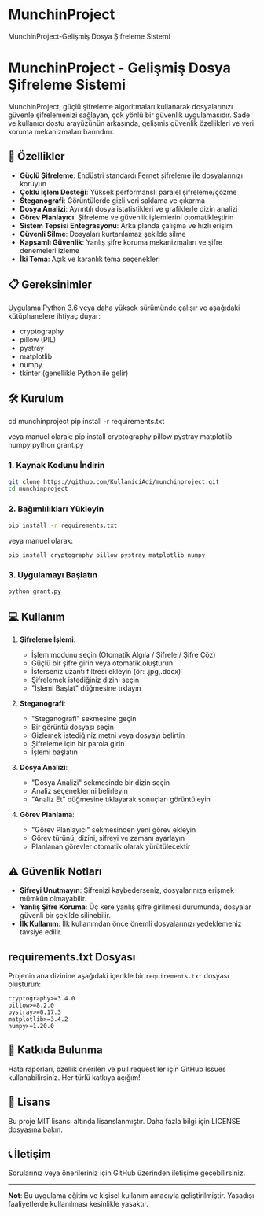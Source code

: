 # MunchinProject
MunchinProject-Gelişmiş Dosya Şifreleme Sistemi
# MunchinProject - Gelişmiş Dosya Şifreleme Sistemi

MunchinProject, güçlü şifreleme algoritmaları kullanarak dosyalarınızı güvenle şifrelemenizi sağlayan, çok yönlü bir güvenlik uygulamasıdır. Sade ve kullanıcı dostu arayüzünün arkasında, gelişmiş güvenlik özellikleri ve veri koruma mekanizmaları barındırır.



## 🔑 Özellikler

- **Güçlü Şifreleme**: Endüstri standardı Fernet şifreleme ile dosyalarınızı koruyun
- **Çoklu İşlem Desteği**: Yüksek performanslı paralel şifreleme/çözme
- **Steganografi**: Görüntülerde gizli veri saklama ve çıkarma
- **Dosya Analizi**: Ayrıntılı dosya istatistikleri ve grafiklerle dizin analizi
- **Görev Planlayıcı**: Şifreleme ve güvenlik işlemlerini otomatikleştirin
- **Sistem Tepsisi Entegrasyonu**: Arka planda çalışma ve hızlı erişim
- **Güvenli Silme**: Dosyaları kurtarılamaz şekilde silme
- **Kapsamlı Güvenlik**: Yanlış şifre koruma mekanizmaları ve şifre denemeleri izleme
- **İki Tema**: Açık ve karanlık tema seçenekleri

## 📋 Gereksinimler

Uygulama Python 3.6 veya daha yüksek sürümünde çalışır ve aşağıdaki kütüphanelere ihtiyaç duyar:

- cryptography
- pillow (PIL)
- pystray
- matplotlib
- numpy
- tkinter (genellikle Python ile gelir)

## 🛠️ Kurulum
cd munchinproject
pip install -r requirements.txt

veya manuel olarak:
pip install cryptography pillow pystray matplotlib numpy
python grant.py

### 1. Kaynak Kodunu İndirin
```bash
git clone https://github.com/KullaniciAdi/munchinproject.git
cd munchinproject
```

### 2. Bağımlılıkları Yükleyin
```bash
pip install -r requirements.txt
```

veya manuel olarak:

```bash
pip install cryptography pillow pystray matplotlib numpy
```

### 3. Uygulamayı Başlatın
```bash
python grant.py
```

## 💻 Kullanım

1. **Şifreleme İşlemi**:
   - İşlem modunu seçin (Otomatik Algıla / Şifrele / Şifre Çöz)
   - Güçlü bir şifre girin veya otomatik oluşturun
   - İsterseniz uzantı filtresi ekleyin (ör: .jpg,.docx)
   - Şifrelemek istediğiniz dizini seçin
   - "İşlemi Başlat" düğmesine tıklayın

2. **Steganografi**:
   - "Steganografi" sekmesine geçin
   - Bir görüntü dosyası seçin
   - Gizlemek istediğiniz metni veya dosyayı belirtin
   - Şifreleme için bir parola girin
   - İşlemi başlatın

3. **Dosya Analizi**:
   - "Dosya Analizi" sekmesinde bir dizin seçin
   - Analiz seçeneklerini belirleyin
   - "Analiz Et" düğmesine tıklayarak sonuçları görüntüleyin

4. **Görev Planlama**:
   - "Görev Planlayıcı" sekmesinden yeni görev ekleyin
   - Görev türünü, dizini, şifreyi ve zamanı ayarlayın
   - Planlanan görevler otomatik olarak yürütülecektir

## ⚠️ Güvenlik Notları

- **Şifreyi Unutmayın**: Şifrenizi kaybederseniz, dosyalarınıza erişmek mümkün olmayabilir.
- **Yanlış Şifre Koruma**: Üç kere yanlış şifre girilmesi durumunda, dosyalar güvenli bir şekilde silinebilir.
- **İlk Kullanım**: İlk kullanımdan önce önemli dosyalarınızı yedeklemeniz tavsiye edilir.

## requirements.txt Dosyası

Projenin ana dizinine aşağıdaki içerikle bir `requirements.txt` dosyası oluşturun:

```
cryptography>=3.4.0
pillow>=8.2.0
pystray>=0.17.3
matplotlib>=3.4.2
numpy>=1.20.0
```

## 🤝 Katkıda Bulunma

Hata raporları, özellik önerileri ve pull request'ler için GitHub Issues kullanabilirsiniz. Her türlü katkıya açığım!

## 📄 Lisans

Bu proje MIT lisansı altında lisanslanmıştır. Daha fazla bilgi için LICENSE dosyasına bakın.

## 📞 İletişim

Sorularınız veya önerileriniz için GitHub üzerinden iletişime geçebilirsiniz.

---

**Not**: Bu uygulama eğitim ve kişisel kullanım amacıyla geliştirilmiştir. Yasadışı faaliyetlerde kullanılması kesinlikle yasaktır.
